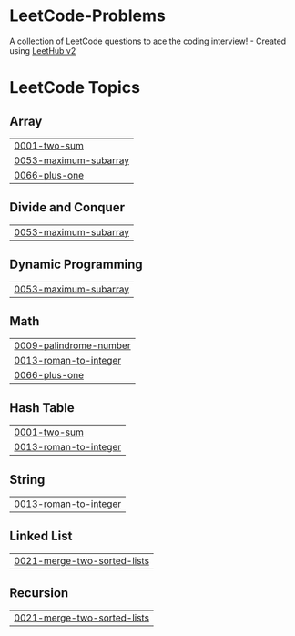 # LeetCode-Problems
A collection of LeetCode questions to ace the coding interview! - Created using [LeetHub v2](https://github.com/arunbhardwaj/LeetHub-2.0)

<!---LeetCode Topics Start-->
# LeetCode Topics
## Array
|  |
| ------- |
| [0001-two-sum](https://github.com/Sami-Saqr/LeetCode-Problems/tree/master/0001-two-sum) |
| [0053-maximum-subarray](https://github.com/Sami-Saqr/LeetCode-Problems/tree/master/0053-maximum-subarray) |
| [0066-plus-one](https://github.com/Sami-Saqr/LeetCode-Problems/tree/master/0066-plus-one) |
## Divide and Conquer
|  |
| ------- |
| [0053-maximum-subarray](https://github.com/Sami-Saqr/LeetCode-Problems/tree/master/0053-maximum-subarray) |
## Dynamic Programming
|  |
| ------- |
| [0053-maximum-subarray](https://github.com/Sami-Saqr/LeetCode-Problems/tree/master/0053-maximum-subarray) |
## Math
|  |
| ------- |
| [0009-palindrome-number](https://github.com/Sami-Saqr/LeetCode-Problems/tree/master/0009-palindrome-number) |
| [0013-roman-to-integer](https://github.com/Sami-Saqr/LeetCode-Problems/tree/master/0013-roman-to-integer) |
| [0066-plus-one](https://github.com/Sami-Saqr/LeetCode-Problems/tree/master/0066-plus-one) |
## Hash Table
|  |
| ------- |
| [0001-two-sum](https://github.com/Sami-Saqr/LeetCode-Problems/tree/master/0001-two-sum) |
| [0013-roman-to-integer](https://github.com/Sami-Saqr/LeetCode-Problems/tree/master/0013-roman-to-integer) |
## String
|  |
| ------- |
| [0013-roman-to-integer](https://github.com/Sami-Saqr/LeetCode-Problems/tree/master/0013-roman-to-integer) |
## Linked List
|  |
| ------- |
| [0021-merge-two-sorted-lists](https://github.com/Sami-Saqr/LeetCode-Problems/tree/master/0021-merge-two-sorted-lists) |
## Recursion
|  |
| ------- |
| [0021-merge-two-sorted-lists](https://github.com/Sami-Saqr/LeetCode-Problems/tree/master/0021-merge-two-sorted-lists) |
<!---LeetCode Topics End-->